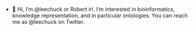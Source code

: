 - 👋 Hi, I’m @leechuck or Robert irl. I’m interested in bioinformatics, knowledge representation, and in particular ontologies. You can reach me as @leechuck on Twitter.

<!---
leechuck/leechuck is a ✨ special ✨ repository because its `README.md` (this file) appears on your GitHub profile.
You can click the Preview link to take a look at your changes.
--->
